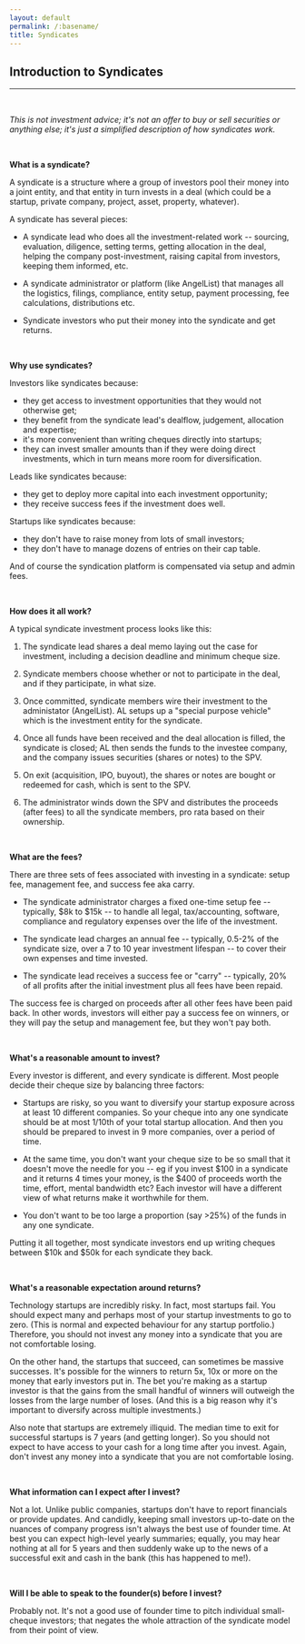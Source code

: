 ```yaml
---
layout: default
permalink: /:basename/
title: Syndicates
---
```


## Introduction to Syndicates

----

<br/> 

*This is not investment advice; it's not an offer to buy or sell securities or anything else; it's just a simplified description of how syndicates work.*

<br/>

**What is a syndicate?**  

A syndicate is a structure where a group of investors pool their money into a joint entity, and that entity in turn invests in a deal (which could be a startup, private company, project, asset, property, whatever).

A syndicate has several pieces:

* A syndicate lead who does all the investment-related work -- sourcing, evaluation, diligence, setting terms, getting allocation in the deal, helping the company post-investment, raising capital from investors, keeping them informed, etc.   

* A syndicate administrator or platform (like AngelList) that manages all the logistics, filings, compliance, entity setup, payment processing, fee calculations, distributions etc.  

* Syndicate investors who put their money into the syndicate and get returns.  

<br/>

**Why use syndicates?**

Investors like syndicates because:  
* they get access to investment opportunities that they would not otherwise get;  
* they benefit from the syndicate lead's dealflow, judgement, allocation and expertise;  
* it's more convenient than writing cheques directly into startups;  
* they can invest smaller amounts than if they were doing direct investments, which in turn means more room for diversification.

Leads like syndicates because:  
* they get to deploy more capital into each investment opportunity;  
* they receive success fees if the investment does well.  

Startups like syndicates because:
* they don't have to raise money from lots of small investors;  
* they don't have to manage dozens of entries on their cap table.

And of course the syndication platform is compensated via setup and admin fees.

<br/>

**How does it all work?**

A typical syndicate investment process looks like this:

1. The syndicate lead shares a deal memo laying out the case for investment, including a decision deadline and minimum cheque size.  

2. Syndicate members choose whether or not to participate in the deal, and if they participate, in what size.  

3. Once committed, syndicate members wire their investment to the administator (AngelList).  AL setups up a "special purpose vehicle" which is the investment entity for the syndicate.

4. Once all funds have been received and the deal allocation is filled, the syndicate is closed; AL then sends the funds to the investee company, and the company issues securities (shares or notes) to the SPV.

5. On exit (acquisition, IPO, buyout), the shares or notes are bought or redeemed for cash, which is sent to the SPV.  

6. The administrator winds down the SPV and distributes the proceeds (after fees) to all the syndicate members, pro rata based on their ownership.

<br/>

**What are the fees?**

There are three sets of fees associated with investing in a syndicate: setup fee, management fee, and success fee aka carry.  

* The syndicate administrator charges a fixed one-time setup fee -- typically, $8k to $15k -- to handle all legal, tax/accounting, software, compliance and regulatory expenses over the life of the investment.  

* The syndicate lead charges an annual fee -- typically, 0.5-2% of the syndicate size, over a 7 to 10 year investment lifespan -- to cover their own expenses and time invested.

* The syndicate lead receives a success fee or "carry" -- typically, 20% of all profits after the initial investment plus all fees have been repaid.

The success fee is charged on proceeds after all other fees have been paid back.  In other words, investors will either pay a success fee on winners, or they will pay the setup and management fee, but they won't pay both.

<br/>

**What's a reasonable amount to invest?**

Every investor is different, and every syndicate is different.  Most people decide their cheque size by balancing three factors:

* Startups are risky, so you want to diversify your startup exposure across at least 10 different companies.  So your cheque into any one syndicate should be at most 1/10th of your total startup allocation.  And then you should be prepared to invest in 9 more companies, over a period of time.

* At the same time, you don't want your cheque size to be so small that it doesn't move the needle for you -- eg if you invest $100 in a syndicate and it returns 4 times your money, is the $400 of proceeds worth the time, effort, mental bandwidth etc?  Each investor will have a different view of what returns make it worthwhile for them.

* You don't want to be too large a proportion (say >25%) of the funds in any one syndicate. 

Putting it all together, most syndicate investors end up writing cheques between $10k and $50k for each syndicate they back.  

<br/>

**What's a reasonable expectation around returns?**

Technology startups are incredibly risky.  In fact, most startups fail.  You should expect many and perhaps most of your startup investments to go to zero.  (This is normal and expected behaviour for any startup portfolio.)  Therefore, you should not invest any money into a syndicate that you are not comfortable losing.

On the other hand, the startups that succeed, can sometimes be massive successes.  It's possible for the winners to return 5x, 10x or more on the money that early investors put in.  The bet you're making as a startup investor is that the gains from the small handful of winners will outweigh the losses from the large number of loses.  (And this is a big reason why it's important to diversify across multiple investments.)

Also note that startups are extremely illiquid.  The median time to exit for successful startups is 7 years (and getting longer).  So you should not expect to have access to your cash for a long time after you invest.  Again, don't invest any money into a syndicate that you are not comfortable losing.

<br/>

**What information can I expect after I invest?**

Not a lot.  Unlike public companies, startups don't have to report financials or provide updates.  And candidly, keeping small investors up-to-date on the nuances of company progress isn't always the best use of founder time.  At best you can expect high-level yearly summaries; equally, you may hear nothing at all for 5 years and then suddenly wake up to the news of a successful exit and cash in the bank (this has happened to me!).

<br/>

**Will I be able to speak to the founder(s) before I invest?**

Probably not.  It's not a good use of founder time to pitch individual small-cheque investors; that negates the whole attraction of the syndicate model from their point of view.  

<br/>
<br/>
<br/>
